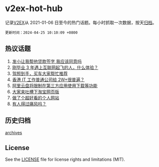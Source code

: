 # v2ex-hot-hub

 记录[V2EX](https://www.v2ex.com/)从 2021-01-06 日至今的热门话题。每小时抓取一次数据，按天[归档](archives)。

`更新时间：2024-04-25 10:10:09 +0800`

## 热议话题

1. [发小让我帮他贷款签字 我应该同意吗](https://www.v2ex.com/t/1035269)
1. [刚毕业 3 年遇上互联网起飞的人，什么体验？](https://www.v2ex.com/t/1035183)
1. [驾照到手，买车大家帮忙推荐](https://www.v2ex.com/t/1035245)
1. [香港 IT 工作普通公司给 2W+很普遍？](https://www.v2ex.com/t/1035172)
1. [阿里云盘将限制在第三方应用使用下载等功能](https://www.v2ex.com/t/1035228)
1. [大家来吐槽下淘宝网页版](https://www.v2ex.com/t/1035254)
1. [做了个超好看的个人网站](https://www.v2ex.com/t/1035281)
1. [有人得过痛风吗？](https://www.v2ex.com/t/1035258)

## 历史归档

[archives](archives)

## License

See the [LICENSE](LICENSE) file for license rights and limitations (MIT).
